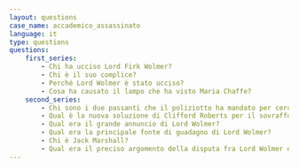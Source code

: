 ```yaml
---
layout: questions
case_name: accademico_assassinato
language: it
type: questions
questions:
    first_series: 
        - Chi ha ucciso Lord Firk Wolmer?
        - Chi è il suo complice?
        - Perché Lord Wolmer è stato ucciso?
        - Cosa ha causato il lampo che ha visto Maria Chaffe?
    second_series:
        - Chi sono i due passanti che il poliziotto ha mandato per cercare un dottore ed un lampionaio?
        - Qual è la nuova soluzione di Clifford Roberts per il sovraffollamento del St. James?
        - Qual era il grande annuncio di Lord Wolmer?
        - Qual era la principale fonte di guadagno di Lord Wolmer?
        - Chi è Jack Marshall?
        - Qual era il preciso argomento della disputa fra Lord Wolmer e M. Enright?
---
```

